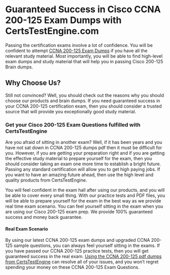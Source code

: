<h1>Guaranteed Success in Cisco CCNA 200-125 Exam Dumps with CertsTestEngine.com</h1>
<p>Passing the certification exams involve a lot of confidence. You will be confident to attempt <a href="https://certstestengine.com/200-125-dumps/">CCNA 200-125 Exam Dumps</a> if you have all the relevant study material. Most importantly, you will be able to find high-level exam dumps and study material that will help you in passing Cisco 200-125 Brain dumps.</p>
<h2>Why Choose Us?</h2>
<p>Still not convinced? Well, you should check out the reasons why you should choose our products and brain dumps. If you need guaranteed success in your CCNA 200-125 certification exam, then you should consider a trusted source that will provide you exceptionally good study material.</p>
<h3>Get your Cisco 200-125 Exam Questions fulfilled with CertsTestEngine</h3>
<p>Are you afraid of sitting in another exam? Well, if it has been years and you have not sat down in CCNA 200-125 dumps pdf then it must be difficult for you. However, if you are getting your preparation right and if you are getting the effective study material to prepare yourself for the exam, then you should consider taking an exam one more time to establish a bright future. Passing any standard certification will allow you to get high paying jobs. If you want to have an amazing future ahead, then use the high level and quality products from CertsTestEngine.</p>
<p>You will feel confident in the exam hall after using our products, and you will be able to cover every small thing. With our practice tests and PDF files, you will be able to prepare yourself for the exam in the best way as we provide real time exam scenario. You can feel yourself sitting in the exam when you are using our Cisco 200-125 exam prep. We provide 100% guaranteed success and money back guarantee.</p>
<h4>Real Exam Scenario</h4>
<p>By using our latest CCNA 200-125 exam dumps and upgraded CCNA 200-125 sample questions, you can always feel yourself sitting in the exams. If you have passed our CCNA 200-125 practice tests, then you will get guaranteed success in the real exam. <a href="https://certstestengine.com/200-125-dumps/">Using the CCNA 200-125 pdf dumps from CertsTestEngine</a> can resolve all of your issues, and you won&rsquo;t regret spending your money on these CCNA 200-125 Exam Questions.</p>
